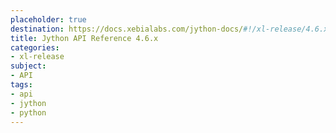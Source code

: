 ```yaml
---
placeholder: true
destination: https://docs.xebialabs.com/jython-docs/#!/xl-release/4.6.x/
title: Jython API Reference 4.6.x
categories: 
- xl-release
subject:
- API
tags:
- api
- jython
- python
---
```


